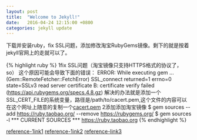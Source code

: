 ```yaml
---
layout: post
title:  "Welcome to Jekyll!"
date:   2016-04-24 12:15:00 +0800
categories: jekyll update
---
```

下载并安装ruby，fix SSL问题，添加修改淘宝RubyGems镜像。剩下的就是按着jekyll官网上的走就可以了。

{% highlight ruby %}
1fix SSL问题（淘宝镜像只支持HTTPS格式的协议了，so）
这个原因可能会导致下面的错误：
ERROR: While executing gem ... (Gem::RemoteFetcher::FetchError)
    SSL_connect returned=1 errno=0 state=SSLv3 read server certificate B: certificate verify failed (https://api.rubygems.org/specs.4.8.gz)
解决的办法就是添加一个SSL_CERT_FILE的系统变量，路径是/path/to/cacert.pem,这个文件的内容可以在这个网址上随意的复制一个[cacert.pem](https://curl.haxx.se/ca/cacert.pem)
2添加添加淘宝镜像
$ gem sources --add https://ruby.taobao.org/ --remove https://rubygems.org/
$ gem sources -l
*** CURRENT SOURCES ***
https://ruby.taobao.org
{% endhighlight %}

[reference-1ink1](http://ayulin.net/blog/2015/jekyll-3-beta-on-windows/)
[reference-1ink2](https://ruby.taobao.org/)
[reference-link3](https://help.github.com/articles/creating-project-pages-manually/)


















